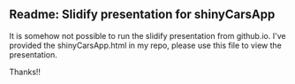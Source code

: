 ## Readme: Slidify presentation for shinyCarsApp

It is somehow not possible to run the slidify presentation from github.io.
I've provided the shinyCarsApp.html in my repo, please use this file to view the presentation.

Thanks!!
